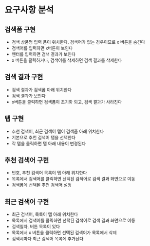 # 요구사항 분석

## 검색폼 구현

- 검색 상품명 입력 폼이 위치한다. 검색어가 없는 경우이므로 x 버튼을 숨긴다 
- 검색어를 입력하면 x버튼이 보인다 
- 엔터를 입력하면 검색 결과가 보인다
- x 버튼을 클릭하거나, 검색어를 삭제하면 검색 결과를 삭제한다

## 검색 결과 구현

- 검색 결과가 검색폼 아래 위치한다
- 검색 결과가 보인다
- x버튼을 클릭하면 검색폼이 초기화 되고, 검색 결과가 사라진다

## 탭 구현

- 추천 검색어, 최근 검색어 탭이 검색폼 아래 위치한다
- 기본으로 추천 검색어 탭을 선택한다
- 각 탭을 클릭하면 탭 아래 내용이 변경된다

## 추천 검색어 구현

- 번호, 추천 검색어 목록이 탭 아래 위치한다
- 목록에서 검색어를 클릭하면 선택된 검색어로 검색 결과 화면으로 이동
- 검색폼에 선택된 추천 검색어 설정

## 최근 검색어 구현

- 최근 검색어, 목록이 탭 아래 위치한다
- 목록에서 검색어를 클릭하면 선택된 검색어로 검색 결과 화면으로 이동
- 검색일자, 버튼 목록이 있다
- 목록에서 x 버튼을 클릭하면 선택된 검색어가 목록에서 삭제
- 검색시마다 최근 검색어 목록에 추가된다